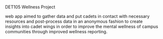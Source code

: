 DET105 Wellness Project

web app aimed to gather data and put cadets in contact with necessary resources and post-process data in an anonymous fashion to create insights into cadet wings in order to improve the mental wellness of campus communities through improved wellness reporting.
